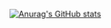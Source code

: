 [![Anurag's GitHub stats](https://github-readme-stats.vercel.app/api?username=dawn-cmd)](https://github.com/anuraghazra/github-readme-stats)

